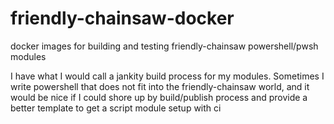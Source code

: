 # friendly-chainsaw-docker
docker images for building and testing friendly-chainsaw powershell/pwsh modules

I have what I would call a jankity build process for my modules. Sometimes I write powershell that does not fit into the friendly-chainsaw world, and it would be nice if I could shore up by build/publish process and provide a better template to get a script module setup with ci 
